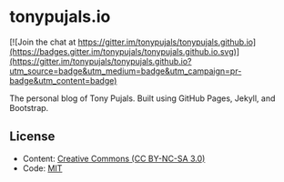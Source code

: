 # tonypujals.io

[![Join the chat at https://gitter.im/tonypujals/tonypujals.github.io](https://badges.gitter.im/tonypujals/tonypujals.github.io.svg)](https://gitter.im/tonypujals/tonypujals.github.io?utm_source=badge&utm_medium=badge&utm_campaign=pr-badge&utm_content=badge)

The personal blog of Tony Pujals. Built using GitHub Pages, Jekyll, and Bootstrap.

## License

* Content: [Creative Commons (CC BY-NC-SA 3.0)](https://creativecommons.org/licenses/by-nc-sa/3.0/)
* Code: [MIT](https://opensource.org/licenses/mit-license.php)
